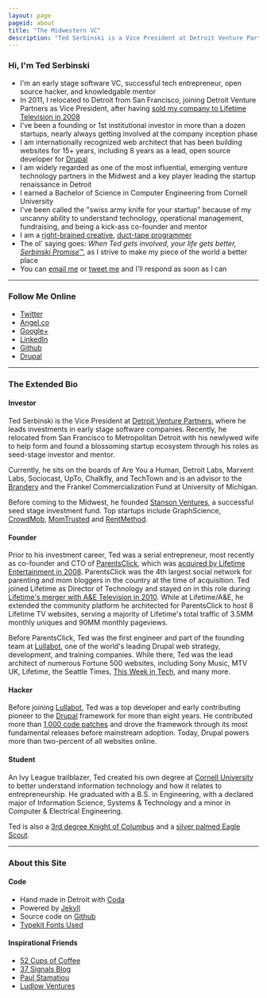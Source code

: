 ```yaml
---
layout: page
pageid: about
title: "The Midwestern VC"
description: "Ted Serbinski is a Vice President at Detroit Venture Partners, entrepreneur and open source hacker rebuilding Detroit."
---
```


<h3>Hi, I'm Ted Serbinski</h3>

* I'm an <span class="hl">early stage software VC, successful tech entrepreneur, open source hacker</span>, and knowledgable mentor
* In 2011, I relocated to Detroit from San Francisco, joining Detroit Venture Partners as Vice President, after having [sold my company to Lifetime Television in 2008](http://paidcontent.org/2008/08/27/419-lifetime-networks-acquires-parentsclick-network-first-digital-acquisiti/)
* I've been a <span class="hl">founding or 1st institutional investor</span> in more than a dozen startups, nearly always getting involved at the company inception phase
* I am <span class="hl">internationally recognized web architect</span> that has been building websites for 15+ years, including <span class="hl">8 years as a lead, open source developer</span> for <a href="http://drupal.org">Drupal</a>
* I am widely <span class="hl">regarded as one of the most influential, emerging venture technology partners in the Midwest</span> and a key player leading the startup renaissance in Detroit
* I earned a Bachelor of Science in Computer Engineering from Cornell University
* I've been called the "swiss army knife for your startup" because of my uncanny ability to understand technology, operational management, fundraising, and being a kick-ass co-founder and mentor
* I am a [right-brained creative](http://ow.ly/3bBaT), [duct-tape programmer](http://ow.ly/3bBbi)
* The ol' saying goes: <i>When Ted gets involved, your life gets better, [Serbinski Promise&trade;](http://serbinskipromise.com)</i>, as I strive to make my piece of the world a better place
* You can <a href="mailto:hi@tedserbinski.com">email me</a> or <a href="http://twitter.com/tedserbinski">tweet me</a> and I'll respond as soon as I can

<hr>
<h3>Follow Me Online</h3>

* [Twitter](http://twitter.com/tedserbinski)
* [Angel.co](http://angel.co/tedserbinski)
* [Google+](https://plus.google.com/107707246099022430019)
* [LinkedIn](http://linkedin.com/tedserbinski)
* [Github](http://github.com/tedserbinski)
* [Drupal](http://drupal.org/user/12932)

<hr>
<h3>The Extended Bio</h3>
<h4>Investor</h4>

Ted Serbinski is the <span class="hl">Vice President at [Detroit Venture Partners](http://detroitventurepartners.com)</span>, where he leads investments in early stage software companies. Recently, he relocated from San Francisco to Metropolitan Detroit with his newlywed wife to help form and found a blossoming startup ecosystem through his roles as seed-stage investor and mentor.

Currently, he <span class="hl">sits on the boards</span> of Are You a Human, Detroit Labs, Marxent Labs, Sociocast, UpTo, Chalkfly, and TechTown and is an advisor to the [Brandery](http://brandery.org/) and the Frankel Commercialization Fund at University of Michigan.

Before coming to the Midwest, he founded [Stanson Ventures](http://stansonventures.com), a successful seed stage investment fund. Top startups include GraphScience, [CrowdMob](http://crowdmob.com), [MomTrusted](http://momtrusted.com) and [RentMethod](http://rentmethod.com).

<h4>Founder</h4>

Prior to his investment career, Ted was a serial entrepreneur, most recently as co-founder and CTO of [ParentsClick](http://www.crunchbase.com/company/parentsclick-network), which was [acquired by Lifetime Entertainment in 2008](http://paidcontent.org/2008/08/27/419-lifetime-networks-acquires-parentsclick-network-first-digital-acquisiti/). ParentsClick was the <span class="hl">4th largest social network for parenting and mom bloggers</span> in the country at the time of acquisition. Ted joined Lifetime as Director of Technology and stayed on in this role during [Lifetime's merger with A&E Television in 2010](http://www.nytimes.com/2009/08/28/business/media/28lifetime.html?_r=0). While at Lifetime/A&E, he extended the community platform he architected for ParentsClick to host 8 Lifetime TV websites, serving a majority of Lifetime's total traffic of 3.5MM monthly uniques and 90MM monthly pageviews.

Before ParentsClick, Ted was the first engineer and part of the founding team at [Lullabot](http://lullabot.com), one of the <span class="hl">world's leading Drupal web strategy, development, and training companies</span>. While there, Ted was the lead architect of numerous Fortune 500 websites, including Sony Music, MTV UK, Lifetime, the Seattle Times, [This Week in Tech](http://twit.tv/), and many more.

<h4>Hacker</h4>

Before joining [Lullabot](http://lullabot.com), Ted was a top developer and early contributing pioneer to the [Drupal](http://drupal.org) framework for more than eight years. He <span class="hl">contributed</span> more than [1,000 code patches](https://www.google.com/search?q=drupal+m3avrck) and drove the framework through its most fundamental releases before mainstream adoption. Today, Drupal powers more than two-percent of all websites online.

<h4>Student</h4>

An Ivy League trailblazer, Ted created his own degree at [Cornell University](http://cornell.edu) to better understand information technology and how it relates to entrepreneurship. He graduated with a <span class="hl">B.S. in Engineering</span>, with a declared major of Information Science, Systems & Technology and a minor in Computer & Electrical Engineering.

Ted is also a [3rd degree Knight of Columbus](http://en.wikipedia.org/wiki/Knight_of_Columbus) and a <a href="http://en.wikipedia.org/wiki/Eagle_Scout_(Boy_Scouts_of_America)">silver palmed Eagle Scout</a>.

<hr>
<h3>About this Site</h3>

#### Code
* Hand made in Detroit with <a href="http://panic.com/coda/">Coda</a>
* Powered by [Jekyll](http://jekyllrb.com/)
* Source code on <a href="https://github.com/tedserbinski/www">Github</a>
* [Typekit Fonts Used](https://typekit.com/colophons/jmj3nsk)

#### Inspirational Friends
* [52 Cups of Coffee](http://52cups.tumblr.com/)
* [37 Signals Blog](http://37signals.com/svn/)
* [Paul Stamatiou](http://paulstamatiou.com/)
* [Ludlow Ventures](http://ludlowventures.com)
